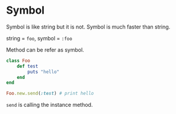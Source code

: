 # Symbol

Symbol is like string but it is not. Symbol is much faster than string.

string = `foo`, symbol = `:foo`

Method can be refer as symbol.

```ruby
class Foo
    def test
        puts "hello"
    end
end

Foo.new.send(:test) # print hello
```

`send` is calling the instance method.
